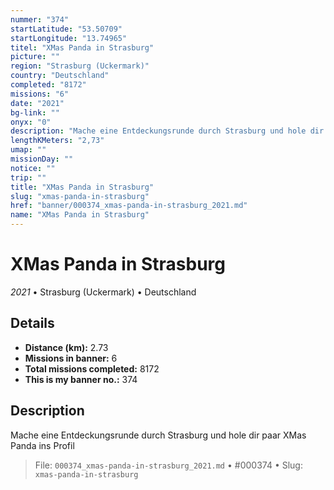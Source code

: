 ```yaml
---
nummer: "374"
startLatitude: "53.50709"
startLongitude: "13.74965"
titel: "XMas Panda in Strasburg"
picture: ""
region: "Strasburg (Uckermark)"
country: "Deutschland"
completed: "8172"
missions: "6"
date: "2021"
bg-link: ""
onyx: "0"
description: "Mache eine Entdeckungsrunde durch Strasburg und hole dir paar XMas Panda ins Profil"
lengthKMeters: "2,73"
umap: ""
missionDay: ""
notice: ""
trip: ""
title: "XMas Panda in Strasburg"
slug: "xmas-panda-in-strasburg"
href: "banner/000374_xmas-panda-in-strasburg_2021.md"
name: "XMas Panda in Strasburg"
---
```

# XMas Panda in Strasburg

*2021* • Strasburg (Uckermark) • Deutschland





## Details
- **Distance (km):** 2.73
- **Missions in banner:** 6
- **Total missions completed:** 8172
- **This is my banner no.:** 374



## Description
Mache eine Entdeckungsrunde durch Strasburg und hole dir paar XMas Panda ins Profil




> File: `000374_xmas-panda-in-strasburg_2021.md`
> • #000374
> • Slug: `xmas-panda-in-strasburg`
